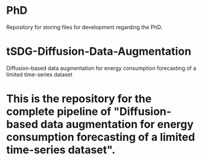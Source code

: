 # PhD
Repository for storing files for development regarding the PhD.

# tSDG-Diffusion-Data-Augmentation
Diffusion-based data augmentation for energy consumption forecasting of a limited time-series dataset


# This is the repository for the complete pipeline of "Diffusion-based data augmentation for energy consumption forecasting of a limited time-series dataset".


